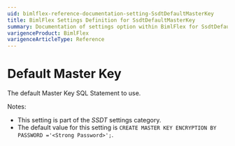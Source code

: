 ```yaml
---
uid: bimlflex-reference-documentation-setting-SsdtDefaultMasterKey
title: BimlFlex Settings Definition for SsdtDefaultMasterKey
summary: Documentation of settings option within BimlFlex for SsdtDefaultMasterKey
varigenceProduct: BimlFlex
varigenceArticleType: Reference
---
```


# Default Master Key

The default Master Key SQL Statement to use.

Notes:

* This setting is part of the *SSDT* settings category.
* The default value for this setting is `CREATE MASTER KEY
    ENCRYPTION BY PASSWORD ='<Strong Password>';`.
